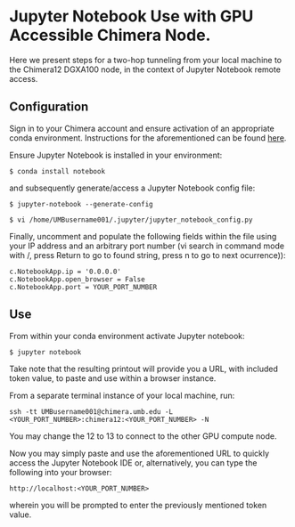 # Jupyter Notebook Use with GPU Accessible Chimera Node.
Here we present steps for a two-hop tunneling from your local machine to the Chimera12 DGXA100 node, in the context of Jupyter Notebook remote access.

## Configuration
Sign in to your Chimera account and ensure activation of an appropriate conda environment. Instructions for the aforementioned can be found [here](https://github.com/mpsych/omama/tree/main/tutorials/chimera%20access).


Ensure Jupyter Notebook is installed in your environment:
```
$ conda install notebook
```
and subsequently generate/access a Jupyter Notebook config file:
``` 
$ jupyter-notebook --generate-config
```
```
$ vi /home/UMBusername001/.jupyter/jupyter_notebook_config.py
```
Finally, uncomment and populate the following fields within the file using your IP address and an arbitrary port number (vi search in command mode with /, press Return to go to found string, press n to go to next ocurrence)):
```
c.NotebookApp.ip = '0.0.0.0'
c.NotebookApp.open_browser = False
c.NotebookApp.port = YOUR_PORT_NUMBER

```

## Use
From within your conda environment activate Jupyter notebook:
```
$ jupyter notebook
```
 Take note that the resulting printout will provide you a URL, with included token value, to paste and use within a browser instance.
 
From a separate terminal instance of your local machine, run:
 ```
 ssh -tt UMBusername001@chimera.umb.edu -L <YOUR_PORT_NUMBER>:chimera12:<YOUR_PORT_NUMBER> -N
 ```
You may change the 12 to 13 to connect to the other GPU compute node. 

Now you may simply paste and use the aforementioned URL to quickly access the Jupyter Notebook IDE or, alternatively, you can type the following into your browser:
```
http://localhost:<YOUR_PORT_NUMBER>
```
wherein you will be prompted to enter the previously mentioned token value.
